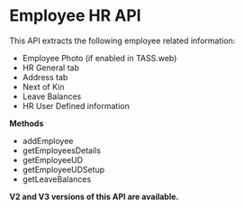 # Employee HR API
This API extracts the following employee related information:
 
-    Employee Photo (if enabled in TASS.web)
-    HR General tab
-    Address tab
-    Next of Kin
-    Leave Balances
-    HR User Defined information


**Methods**

  * addEmployee
  * getEmployeesDetails
  * getEmployeeUD
  * getEmployeeUDSetup
  * getLeaveBalances


**V2 and V3 versions of this API are available.**
